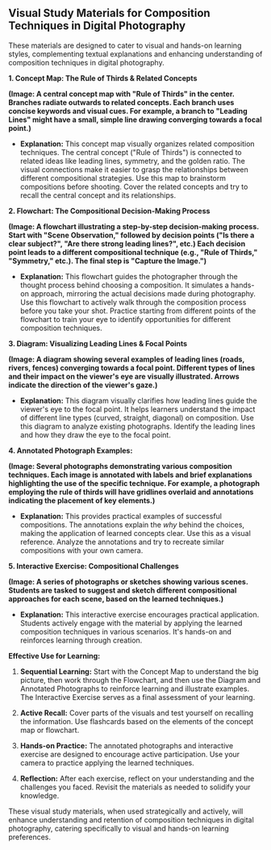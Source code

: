 ## Visual Study Materials for Composition Techniques in Digital Photography

These materials are designed to cater to visual and hands-on learning styles, complementing textual explanations and enhancing understanding of composition techniques in digital photography.

**1. Concept Map:  The Rule of Thirds & Related Concepts**

**(Image: A central concept map with "Rule of Thirds" in the center.  Branches radiate outwards to related concepts.  Each branch uses concise keywords and visual cues.  For example, a branch to "Leading Lines" might have a small, simple line drawing converging towards a focal point.)**

* **Explanation:** This concept map visually organizes related composition techniques. The central concept ("Rule of Thirds") is connected to related ideas like leading lines, symmetry, and the golden ratio.  The visual connections make it easier to grasp the relationships between different compositional strategies.  Use this map to brainstorm compositions before shooting. Cover the related concepts and try to recall the central concept and its relationships.


**2. Flowchart:  The Compositional Decision-Making Process**

**(Image: A flowchart illustrating a step-by-step decision-making process.  Start with "Scene Observation," followed by decision points ("Is there a clear subject?", "Are there strong leading lines?", etc.)  Each decision point leads to a different compositional technique (e.g., "Rule of Thirds," "Symmetry," etc.). The final step is "Capture the Image.")**

* **Explanation:** This flowchart guides the photographer through the thought process behind choosing a composition.  It simulates a hands-on approach, mirroring the actual decisions made during photography. Use this flowchart to actively walk through the composition process before you take your shot. Practice starting from different points of the flowchart to train your eye to identify opportunities for different composition techniques.


**3. Diagram:  Visualizing Leading Lines & Focal Points**

**(Image: A diagram showing several examples of leading lines (roads, rivers, fences) converging towards a focal point.  Different types of lines and their impact on the viewer's eye are visually illustrated.  Arrows indicate the direction of the viewer's gaze.)**

* **Explanation:**  This diagram visually clarifies how leading lines guide the viewer's eye to the focal point. It helps learners understand the impact of different line types (curved, straight, diagonal) on composition. Use this diagram to analyze existing photographs.  Identify the leading lines and how they draw the eye to the focal point.


**4. Annotated Photograph Examples:**

**(Image: Several photographs demonstrating various composition techniques. Each image is annotated with labels and brief explanations highlighting the use of the specific technique. For example, a photograph employing the rule of thirds will have gridlines overlaid and annotations indicating the placement of key elements.)**

* **Explanation:** This provides practical examples of successful compositions. The annotations explain the *why* behind the choices, making the application of learned concepts clear.  Use this as a visual reference. Analyze the annotations and try to recreate similar compositions with your own camera.


**5.  Interactive Exercise: Compositional Challenges**

**(Image: A series of photographs or sketches showing various scenes.  Students are tasked to suggest and sketch different compositional approaches for each scene, based on the learned techniques.)**

* **Explanation:** This interactive exercise encourages practical application.  Students actively engage with the material by applying the learned composition techniques in various scenarios.  It's hands-on and reinforces learning through creation.


**Effective Use for Learning:**

1. **Sequential Learning:** Start with the Concept Map to understand the big picture, then work through the Flowchart, and then use the Diagram and Annotated Photographs to reinforce learning and illustrate examples. The Interactive Exercise serves as a final assessment of your learning.

2. **Active Recall:** Cover parts of the visuals and test yourself on recalling the information.  Use flashcards based on the elements of the concept map or flowchart.

3. **Hands-on Practice:**  The annotated photographs and interactive exercise are designed to encourage active participation.  Use your camera to practice applying the learned techniques.

4. **Reflection:** After each exercise, reflect on your understanding and the challenges you faced.  Revisit the materials as needed to solidify your knowledge.


These visual study materials, when used strategically and actively, will enhance understanding and retention of composition techniques in digital photography, catering specifically to visual and hands-on learning preferences.